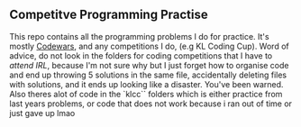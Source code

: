 ## Competitve Programming Practise

This repo contains all the programming problems I do for practice. It's mostly [Codewars](https://www.codewars.com/), and any competitions I do, (e.g KL Coding Cup). Word of advice, do not look in the folders for coding competitions that I have to *attend IRL*, because I'm not sure why but I just forget how to organise code and end up throwing 5 solutions in the same file, accidentally deleting files with solutions, and it ends up looking like a disaster. You've been warned. Also theres alot of code in the `klcc`` folders which is either practice from last years problems, or code that does not work because i ran out of time or just gave up lmao